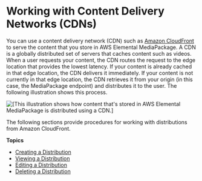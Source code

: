# Working with Content Delivery Networks \(CDNs\)<a name="cdns"></a>

You can use a content delivery network \(CDN\) such as [Amazon CloudFront](https://docs.aws.amazon.com/AmazonCloudFront/latest/DeveloperGuide/) to serve the content that you store in AWS Elemental MediaPackage\. A CDN is a globally distributed set of servers that caches content such as videos\. When a user requests your content, the CDN routes the request to the edge location that provides the lowest latency\. If your content is already cached in that edge location, the CDN delivers it immediately\. If your content is not currently in that edge location, the CDN retrieves it from your origin \(in this case, the MediaPackage endpoint\) and distributes it to the user\. The following illustration shows this process\.

![\[This illustration shows how content that's stored in AWS Elemental MediaPackage is distributed using a CDN.\]](http://docs.aws.amazon.com/mediapackage/latest/ug/images/cf_flow.png)

The following sections provide procedures for working with distributions from Amazon CloudFront\.

**Topics**
+ [Creating a Distribution](cdns-create.md)
+ [Viewing a Distribution](cdns-view.md)
+ [Editing a Distribution](cdns-edit.md)
+ [Deleting a Distribution](cdns-delete.md)